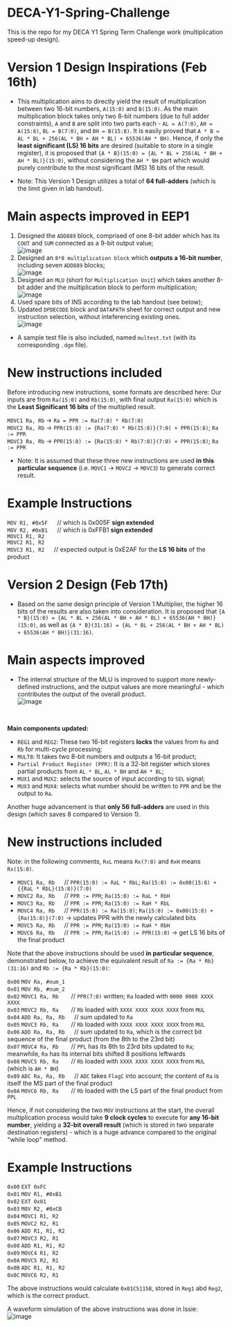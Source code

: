 # DECA-Y1-Spring-Challenge
This is the repo for my DECA Y1 Spring Term Challenge work (multiplication speed-up design).

# Version 1 Design Inspirations (Feb 16th)
* This multiplication aims to directly yield the result of multiplication between two 16-bit numbers, `A(15:0)` and `B(15:0)`. As the main multiplication block takes only two 8-bit numbers (due to full adder constraints), `A` and `B` are split into two parts each - `AL = A(7:0)`, `AH = A(15:8)`, `BL = B(7:0)`, and `BH = B(15:8)`. It is easily proved that `A * B = AL * BL + 256(AL * BH + AH * BL) + 65536(AH * BH)`. Hence, if only the **least significant (LS) 16 bits** are desired (suitable to store in a single register), it is proposed that `{A * B}(15:0) = {AL * BL + 256(AL * BH + AH * BL)}(15:0)`, without considering the `AH * BH` part which would purely contribute to the most significant (MS) 16 bits of the result.

* Note: This Version 1 Design utilizes a total of **64 full-adders** (which is the limit given in lab handout).

# Main aspects improved in EEP1
1) Designed the `ADD889` block, comprised of one 8-bit adder which has its `COUT` and `SUM` connected as a 9-bit output value; <br>
   ![image](https://github.com/user-attachments/assets/88735951-0efe-4398-b232-fbec647e0644)
2) Designed an `8*8 multiplication block` which **outputs a 16-bit number**, including seven `ADD889` blocks; <br>
   ![image](https://github.com/user-attachments/assets/d91845a9-7e2f-4e35-aee4-4450a59ca656)
3) Designed an `MLU` (short for `Multiplication Unit`) which takes another 8-bit adder and the multiplication block to perform multiplication; <br>
   ![image](https://github.com/user-attachments/assets/9a37a417-3de3-46a4-80f3-d93c440b1d7d)
4) Used spare bits of INS according to the lab handout (see below);
5) Updated `DPDECODE` block and `DATAPATH` sheet for correct output and new instruction selection, without inteferencing existing ones. <br>
   ![image](https://github.com/user-attachments/assets/4e506c86-cf38-453b-aa79-10d6519e05b7)

* A sample test file is also included, named `multest.txt` (with its corresponding `.dgm` file). <br>

# New instructions included
Before introducing new instructions, some formats are described here: Our inputs are from `Ra(15:0)` and `Rb(15:0)`, with final output `Ra(15:0)` which is the **Least Significant 16 bits** of the multiplied result.

`MOVC1 Ra, Rb` -> `Ra = PPR := Ra(7:0) * Rb(7:0)` <br>
`MOVC2 Ra, Rb` -> `PPR(15:8) := {Ra(7:0) * Rb(15:8)}(7:0) + PPR(15:8)`; `Ra := PPR` <br>
`MOVC3 Ra, Rb` -> `PPR(15:8) := {Ra(15:8) * Rb(7:0)}(7:0) + PPR(15:8)`; `Ra := PPR` <br>

* Note: It is assumed that these three new instructions are used **in this particular sequence** (i.e. `MOVC1` -> `MOVC2` -> `MOVC3`) to generate correct result.

# Example Instructions
`MOV R1, #0x5F` &emsp; // which is 0x005F **sign extended** <br>
`MOV R2, #0xB1` &emsp; // which is 0xFFB1 **sign extended** <br>
`MOVC1 R1, R2` <br>
`MOVC2 R1, R2` <br>
`MOVC3 R1, R2` &emsp;  // expected output is 0xE2AF for the **LS 16 bits** of the product <br>

# Version 2 Design (Feb 17th)
* Based on the same design principle of Version 1 Multiplier, the higher 16 bits of the results are also taken into consideration. It is proposed that `{A * B}(15:0) = {AL * BL + 256(AL * BH + AH * BL) + 65536(AH * BH)}(15:0)`, as well as `{A * B}(31:16) = {AL * BL + 256(AL * BH + AH * BL) + 65536(AH * BH)}(31:16)`.

# Main aspects improved
* The internal structure of the MLU is improved to support more newly-defined instructions, and the output values are more meaningful - which contributes the output of the overall product. <br>
![image](https://github.com/user-attachments/assets/af8960ad-6ed0-47da-b4c1-cee8676ddf62)

<br>

**Main components updated:**
* `REG1` and `REG2`: These two 16-bit registers **locks** the values from `Ra` and `Rb` for multi-cycle processing;
* `MULT8`: It takes two 8-bit numbers and outputs a 16-bit product;
* `Partial Product Register (PPR)`: It is a 32-bit register which stores partial products from `AL * BL`, `AL * BH` and `AH * BL`;
* `MUX1` and `MUX2`: selects the source of input according to `SEL` signal;
* `MUX3` and `MUX4`: selects what number should be written to `PPR` and be the output to `Ra`.

Another huge advancement is that **only 56 full-adders** are used in this design (which saves 8 compared to Version 1).

# New instructions included
Note: in the following comments, `RxL` means `Rx(7:0)` and `RxH` means `Rx(15:8)`. <br>
* `MOVC1 Ra, Rb` &emsp;  // `PPR(15:0) := RaL * RbL`; `Ra(15:0) := 0x00(15:8) + {{RaL * RbL}(15:8)}(7:0)` <br>
* `MOVC2 Ra, Rb` &emsp;  // `PPR := PPR`; `Ra(15:0) := RaL * RbH`  <br>
* `MOVC3 Ra, Rb` &emsp;  // `PPR := PPR`; `Ra(15:0) := RaH * RbL` <br>
* `MOVC4 Ra, Rb` &emsp;  // `PPR(15:8) := Ra(15:8)`; `Ra(15:0) := 0x00(15:8) + {Ra(15:8)}(7:0)` -> updates PPR with the newly calculated bits <br>
* `MOVC5 Ra, Rb` &emsp;  // `PPR := PPR`; `Ra(15:0) := RaH * RbH` <br>
* `MOVC6 Ra, Rb` &emsp;  // `PPR := PPR`; `Ra(15:0) := PPR(15:0)` -> get LS 16 bits of the final product <br>

Note that the above instructions should be used **in particular sequence**, demonstrated below, to achieve the equivalent result of `Ra := {Ra * Rb}(31:16)` and `Rb := {Ra * Rb}(15:0)`: <br>

`0x00` `MOV Ra, #num_1` <br>
`0x01` `MOV Rb, #num_2` <br>
`0x02` `MOVC1 Ra, Rb` &emsp;&ensp;  // `PPR(7:0)` written; `Ra` loaded with `0000 0000 XXXX XXXX` <br>
`0x03` `MOVC2 Rb, Ra` &emsp;&ensp;  // `Rb` loaded with `XXXX XXXX XXXX XXXX` from `MUL` <br>
`0x04` `ADD Ra, Ra, Rb` &emsp;  // sum updated to `Ra` <br>
`0x05` `MOVC3 Rb, Ra` &emsp;&ensp;  // `Rb` loaded with `XXXX XXXX XXXX XXXX` from `MUL` <br>
`0x06` `ADD Ra, Ra, Rb` &emsp;  // sum updated to `Ra`, which is the correct bit sequence of the final product (from the 8th to the 23rd bit) <br>
`0x07` `MOVC4 Ra, Rb` &emsp;&ensp;  // `PPL` has its 8th to 23rd bits updated to `Ra`; meanwhile, `Ra` has its internal bits shifted 8 positions leftwards <br>
`0x08` `MOVC5 Rb, Ra` &emsp;&ensp;   // `Rb` loaded with `XXXX XXXX XXXX XXXX` from `MUL` (which is `AH * BH`) <br>
`0x09` `ADC Ra, Ra, Rb` &emsp;  // `ADC` takes `FlagC` into account; the content of `Ra` is itself the MS part of the final product <br>
`0x0A` `MOVC6 Rb, Ra` &emsp;&ensp;  // `Rb` loaded with the LS part of the final product from `PPL` <br>

Hence, if not considering the two `MOV` instructions at the start, the overall multiplication process would take **9 clock cycles** to execute for **any 16-bit number**, yielding a **32-bit overall result** (which is stored in two separate destination registers) - which is a huge advance compared to the original "while loop" method.

# Example Instructions
`0x00` `EXT 0xFC` <br>
`0x01` `MOV R1, #0xB1` <br>
`0x02` `EXT 0x01` <br>
`0x03` `MOV R2, #0xCB` <br>
`0x04` `MOVC1 R1, R2` <br>
`0x05` `MOVC2 R2, R1` <br>
`0x06` `ADD R1, R1, R2` <br>
`0x07` `MOVC3 R2, R1` <br>
`0x08` `ADD R1, R1, R2` <br>
`0x09` `MOVC4 R1, R2` <br>
`0x0A` `MOVC5 R2, R1` <br> 
`0x0B` `ADC R1, R1, R2` <br>
`0x0C` `MOVC6 R2, R1` <br>

The above instructions would calculate `0x01C5115B`, stored in `Reg1` abd `Reg2`, which is the correct product. <br>

A waveform simulation of the above instructions was done in Issie: <br>
![image](https://github.com/user-attachments/assets/48dd3e42-23c5-4a1b-b2d9-63d60aa51a78)
